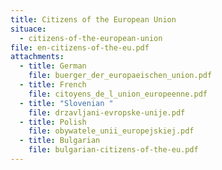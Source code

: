 ```yaml
---
title: Citizens of the European Union
situace:
  - citizens-of-the-european-union
file: en-citizens-of-the-eu.pdf
attachments:
  - title: German
    file: buerger_der_europaeischen_union.pdf
  - title: French
    file: citoyens_de_l_union_europeenne.pdf
  - title: "Slovenian "
    file: drzavljani-evropske-unije.pdf
  - title: Polish
    file: obywatele_unii_europejskiej.pdf
  - title: Bulgarian
    file: bulgarian-citizens-of-the-eu.pdf
---
```

